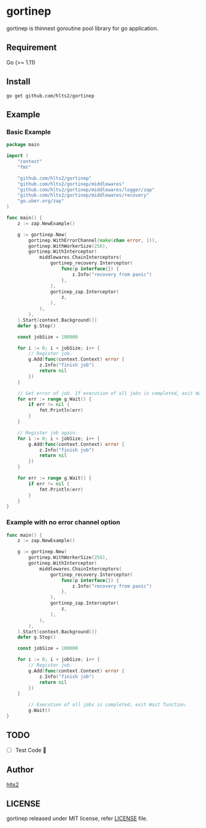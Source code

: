 # gortinep

gortinep is thinnest goroutine pool library for go application.

## Requirement

Go (>= 1.11)

## Install

```
go get github.com/hlts2/gortinep
```

## Example
### Basic Example
```go
package main

import (
	"context"
	"fmt"

	"github.com/hlts2/gortinep"
	"github.com/hlts2/gortinep/middlewares"
	"github.com/hlts2/gortinep/middlewares/logger/zap"
	"github.com/hlts2/gortinep/middlewares/recovery"
	"go.uber.org/zap"
)

func main() {
	z := zap.NewExample()

	g := gortinep.New(
		gortinep.WithErrorChannel(make(chan error, 1)),
		gortinep.WithWorkerSize(256),
		gortinep.WithInterceptor(
			middlewares.ChainInterceptors(
				gortinep_recovery.Interceptor(
					func(p interface{}) {
						z.Info("recovery from panic")
					},
				),
				gortinep_zap.Interceptor(
					z,
				),
			),
		),
	).Start(context.Background())
	defer g.Stop()

	const jobSize = 100000

	for i := 0; i < jobSize; i++ {
		// Register job.
		g.Add(func(context.Context) error {
			z.Info("finish job")
			return nil
		})
	}

	// Get error of job. If execution of all jobs is completed, exit Wait function.
	for err := range g.Wait() {
		if err != nil {
			fmt.Println(err)
		}
	}

	// Register job again.
	for i := 0; i < jobSize; i++ {
		g.Add(func(context.Context) error {
			z.Info("finish job")
			return nil
		})
	}

	for err := range g.Wait() {
		if err != nil {
			fmt.Println(err)
		}
	}
}
```

### Example with no error channel option

```go
func main() {
	z := zap.NewExample()

	g := gortinep.New(
		gortinep.WithWorkerSize(256),
		gortinep.WithInterceptor(
			middlewares.ChainInterceptors(
				gortinep_recovery.Interceptor(
					func(p interface{}) {
						z.Info("recovery from panic")
					},
				),
				gortinep_zap.Interceptor(
					z,
				),
			),
		),
	).Start(context.Background())
	defer g.Stop()

	const jobSize = 100000

	for i := 0; i < jobSize; i++ {
		// Register job.
		g.Add(func(context.Context) error {
			z.Info("finish job")
			return nil
		})
	}

        // Execution of all jobs is completed, exit Wait function.
        g.Wait()
}
```

## TODO
- [ ] Test Code :pray:

## Author
[hlts2](https://github.com/hlts2)

## LICENSE
gortinep released under MIT license, refer [LICENSE](https://github.com/hlts2/gortinep/blob/master/LICENSE) file.
